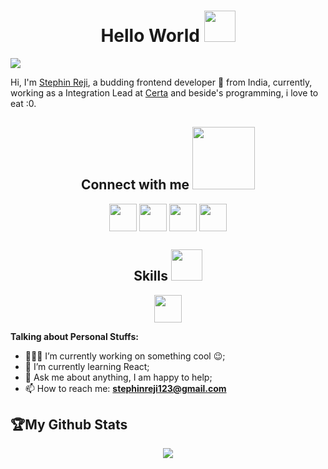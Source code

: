 <h1 align='center'> Hello World <img src = "https://raw.githubusercontent.com/MartinHeinz/MartinHeinz/master/wave.gif" width = 50px> </h1>
<p align='center'>

![](https://komarev.com/ghpvc/?username=stephin007)


Hi, I'm [Stephin Reji](https://stephinreji.com/), a budding frontend developer
🚀 from India, currently, working as a Integration Lead at
[Certa](https://getcerta.com)
and beside's programming, i love to eat :0.

<h2 align='center'> Connect with me <img src='https://raw.githubusercontent.com/ShahriarShafin/ShahriarShafin/main/Assets/handshake.gif' width="100px"> </h2>
<p align = 'center'>
<a href = 'https://www.linkedin.com/in/stephinreji'> <img width = '44px' align= 'center' src="https://raw.githubusercontent.com/rahulbanerjee26/githubAboutMeGenerator/main/icons/linked-in-alt.svg"/></a> 
<a href = 'https://www.twitter.com/reji_stephin'> <img width = '44px' align= 'center' src="https://raw.githubusercontent.com/rahulbanerjee26/githubAboutMeGenerator/main/icons/twitter.svg"/></a> 
<a href = 'https://stephinreji.com'> <img width = '44px' align= 'center' src="https://raw.githubusercontent.com/rahulbanerjee26/githubAboutMeGenerator/main/icons/portfolio.png"/></a> 
<a href = 'https://blog.stephinreji.com'> <img width = '44px' align= 'center' src="https://cdn.hashnode.com/res/hashnode/image/upload/v1611902473383/CDyAuTy75.png?auto=compress"/></a> 

</p>
</div>

<h2 align='center'> Skills <img src = "https://media2.giphy.com/media/QssGEmpkyEOhBCb7e1/giphy.gif?cid=ecf05e47a0n3gi1bfqntqmob8g9aid1oyj2wr3ds3mg700bl&rid=giphy.gif" width = 50px> </h2>
<p align = 'center'>
<img width ='44px' align='center' src ='https://raw.githubusercontent.com/rahulbanerjee26/githubAboutMeGenerator/main/icons/reactjs.svg'>
<br>
</p>

**Talking about Personal Stuffs:**

- 👨🏽‍💻 I’m currently working on something cool :wink:;
- 🌱 I’m currently learning React;
- 💬 Ask me about anything, I am happy to help;
- 📫 How to reach me: **stephinreji123@gmail.com**

<h2>🏆My Github Stats</h2>
<p align="center"> <img src="https://github-readme-stats.vercel.app/api?username=stephin007&show_icons=true&count_private=true&theme=tokyonight" />
